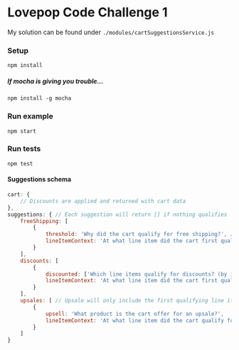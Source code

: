 # Lovepop Code Challenge 1

My solution can be found under ```./modules/cartSuggestionsService.js```

### Setup
``` npm install ```

##### If mocha is giving you trouble...
``` npm install -g mocha ```

### Run example
``` npm start ```

### Run tests
``` npm test ```

#### Suggestions schema
```javascript
cart: {
    // Discounts are applied and returned with cart data
},
suggestions: { // Each suggestion will return [] if nothing qualifies
    freeShipping: [
        {
            threshold: 'Why did the cart qualify for free shipping?', // Either a cart value or member type threshold
            lineItemContext: 'At what line item did the cart first qualify for free shipping?' // If `lineItemContext` is -1, the user is a Lovepop Prime Member
        }
    ],
    discounts: [
        {
            discounted: ['Which line items qualify for discounts? (by index of line item in cart)'],
            lineItemContext: 'At what line item did the cart first qualify for a discount?'
        }
    ],
    upsales: [ // Upsale will only include the first qualifying line item, no double upsales
        {
            upsell: 'What product is the cart offer for an upsale?',
            lineItemContext: 'At what line item did the cart qualify for an upsale?'
        }
    ]
}
```